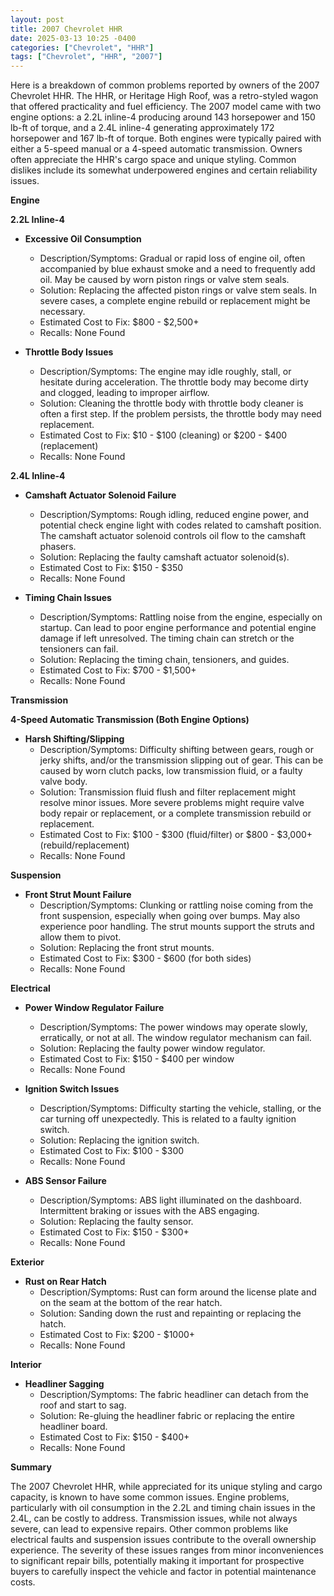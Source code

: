 ```yaml
---
layout: post
title: 2007 Chevrolet HHR
date: 2025-03-13 10:25 -0400
categories: ["Chevrolet", "HHR"]
tags: ["Chevrolet", "HHR", "2007"]
---
```

Here is a breakdown of common problems reported by owners of the 2007 Chevrolet HHR. The HHR, or Heritage High Roof, was a retro-styled wagon that offered practicality and fuel efficiency. The 2007 model came with two engine options: a 2.2L inline-4 producing around 143 horsepower and 150 lb-ft of torque, and a 2.4L inline-4 generating approximately 172 horsepower and 167 lb-ft of torque. Both engines were typically paired with either a 5-speed manual or a 4-speed automatic transmission. Owners often appreciate the HHR's cargo space and unique styling. Common dislikes include its somewhat underpowered engines and certain reliability issues.

**Engine**

**2.2L Inline-4**

*   **Excessive Oil Consumption**
    *   Description/Symptoms: Gradual or rapid loss of engine oil, often accompanied by blue exhaust smoke and a need to frequently add oil. May be caused by worn piston rings or valve stem seals.
    *   Solution: Replacing the affected piston rings or valve stem seals. In severe cases, a complete engine rebuild or replacement might be necessary.
    *   Estimated Cost to Fix: $800 - $2,500+
    *   Recalls: None Found

*   **Throttle Body Issues**
    *   Description/Symptoms: The engine may idle roughly, stall, or hesitate during acceleration. The throttle body may become dirty and clogged, leading to improper airflow.
    *   Solution: Cleaning the throttle body with throttle body cleaner is often a first step. If the problem persists, the throttle body may need replacement.
    *   Estimated Cost to Fix: $10 - $100 (cleaning) or $200 - $400 (replacement)
    *   Recalls: None Found

**2.4L Inline-4**

*   **Camshaft Actuator Solenoid Failure**
    *   Description/Symptoms: Rough idling, reduced engine power, and potential check engine light with codes related to camshaft position. The camshaft actuator solenoid controls oil flow to the camshaft phasers.
    *   Solution: Replacing the faulty camshaft actuator solenoid(s).
    *   Estimated Cost to Fix: $150 - $350
    *   Recalls: None Found

*   **Timing Chain Issues**
    *   Description/Symptoms: Rattling noise from the engine, especially on startup. Can lead to poor engine performance and potential engine damage if left unresolved. The timing chain can stretch or the tensioners can fail.
    *   Solution: Replacing the timing chain, tensioners, and guides.
    *   Estimated Cost to Fix: $700 - $1,500+
    *   Recalls: None Found

**Transmission**

**4-Speed Automatic Transmission (Both Engine Options)**

*   **Harsh Shifting/Slipping**
    *   Description/Symptoms: Difficulty shifting between gears, rough or jerky shifts, and/or the transmission slipping out of gear. This can be caused by worn clutch packs, low transmission fluid, or a faulty valve body.
    *   Solution: Transmission fluid flush and filter replacement might resolve minor issues. More severe problems might require valve body repair or replacement, or a complete transmission rebuild or replacement.
    *   Estimated Cost to Fix: $100 - $300 (fluid/filter) or $800 - $3,000+ (rebuild/replacement)
    *   Recalls: None Found

**Suspension**

*   **Front Strut Mount Failure**
    *   Description/Symptoms: Clunking or rattling noise coming from the front suspension, especially when going over bumps. May also experience poor handling. The strut mounts support the struts and allow them to pivot.
    *   Solution: Replacing the front strut mounts.
    *   Estimated Cost to Fix: $300 - $600 (for both sides)
    *   Recalls: None Found

**Electrical**

*   **Power Window Regulator Failure**
    *   Description/Symptoms: The power windows may operate slowly, erratically, or not at all. The window regulator mechanism can fail.
    *   Solution: Replacing the faulty power window regulator.
    *   Estimated Cost to Fix: $150 - $400 per window
    *   Recalls: None Found

*   **Ignition Switch Issues**
    *   Description/Symptoms: Difficulty starting the vehicle, stalling, or the car turning off unexpectedly. This is related to a faulty ignition switch.
    *   Solution: Replacing the ignition switch.
    *   Estimated Cost to Fix: $100 - $300
    *   Recalls: None Found

*   **ABS Sensor Failure**
    *   Description/Symptoms: ABS light illuminated on the dashboard. Intermittent braking or issues with the ABS engaging.
    *   Solution: Replacing the faulty sensor.
    *   Estimated Cost to Fix: $150 - $300+
    *   Recalls: None Found

**Exterior**

*   **Rust on Rear Hatch**
    *   Description/Symptoms: Rust can form around the license plate and on the seam at the bottom of the rear hatch.
    *   Solution: Sanding down the rust and repainting or replacing the hatch.
    *   Estimated Cost to Fix: $200 - $1000+
    *   Recalls: None Found

**Interior**

*   **Headliner Sagging**
    *   Description/Symptoms: The fabric headliner can detach from the roof and start to sag.
    *   Solution: Re-gluing the headliner fabric or replacing the entire headliner board.
    *   Estimated Cost to Fix: $150 - $400+
    *   Recalls: None Found

**Summary**

The 2007 Chevrolet HHR, while appreciated for its unique styling and cargo capacity, is known to have some common issues. Engine problems, particularly with oil consumption in the 2.2L and timing chain issues in the 2.4L, can be costly to address. Transmission issues, while not always severe, can lead to expensive repairs. Other common problems like electrical faults and suspension issues contribute to the overall ownership experience. The severity of these issues ranges from minor inconveniences to significant repair bills, potentially making it important for prospective buyers to carefully inspect the vehicle and factor in potential maintenance costs.

